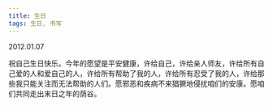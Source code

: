 ```yaml
---
title: 生日
tags: 生日, 书写
---
```



2012.01.07

祝自己生日快乐。今年的愿望是平安健康，许给自己，许给亲人师友，许给所有自己爱的人和爱自己的人，许给所有帮助了我的人，许给所有忍受了我的人，许给那些我只能关注而无法帮助的人们。愿邪恶和疾病不来猖獗地侵扰咱们的安康。愿咱们共同走出末日之年的荫谷。

